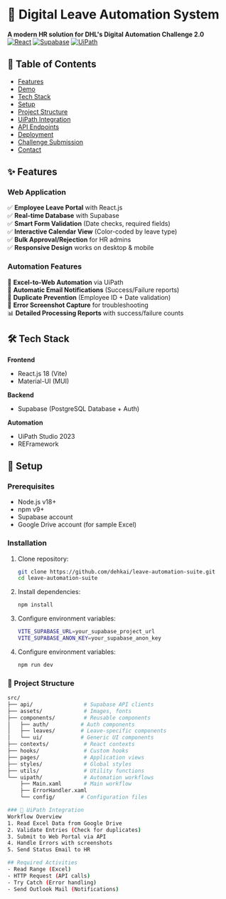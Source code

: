 # 🌟 Digital Leave Automation System

**A modern HR solution for DHL's Digital Automation Challenge 2.0**  
[![React](https://img.shields.io/badge/React-18.2-%2361DAFB)](https://reactjs.org/)
[![Supabase](https://img.shields.io/badge/Supabase-2.38-%233ECF8E)](https://supabase.com/)
[![UiPath](https://img.shields.io/badge/UiPath-2023-%23FF5C0D)](https://www.uipath.com/)



## 📌 Table of Contents
- [Features](#-features)
- [Demo](#-demo)
- [Tech Stack](#-tech-stack)
- [Setup](#-setup)
- [Project Structure](#-project-structure)
- [UiPath Integration](#-uipath-integration)
- [API Endpoints](#-api-endpoints)
- [Deployment](#-deployment)
- [Challenge Submission](#-challenge-submission)
- [Contact](#-contact)

## ✨ Features

### Web Application
✅ **Employee Leave Portal** with React.js  
✅ **Real-time Database** with Supabase  
✅ **Smart Form Validation** (Date checks, required fields)  
✅ **Interactive Calendar View** (Color-coded by leave type)  
✅ **Bulk Approval/Rejection** for HR admins  
✅ **Responsive Design** works on desktop & mobile  

### Automation Features
🤖 **Excel-to-Web Automation** via UiPath  
📧 **Automatic Email Notifications** (Success/Failure reports)  
🔄 **Duplicate Prevention** (Employee ID + Date validation)  
📸 **Error Screenshot Capture** for troubleshooting  
📊 **Detailed Processing Reports** with success/failure counts  

## 🛠 Tech Stack

**Frontend**  
- React.js 18 (Vite)
- Material-UI (MUI)

**Backend**  
- Supabase (PostgreSQL Database + Auth)

**Automation**  
- UiPath Studio 2023
- REFramework 

## 🚀 Setup

### Prerequisites
- Node.js v18+
- npm v9+
- Supabase account
- Google Drive account (for sample Excel)

### Installation
1. Clone repository:
   ```bash
   git clone https://github.com/dehkai/leave-automation-suite.git
   cd leave-automation-suite

2. Install dependencies:
   ```bash
   npm install

3. Configure environment variables:
   ```bash
   VITE_SUPABASE_URL=your_supabase_project_url
   VITE_SUPABASE_ANON_KEY=your_supabase_anon_key

4. Configure environment variables:
   ```bash
   npm run dev

### 📂 Project Structure
```bash
src/
├── api/                # Supabase API clients
├── assets/             # Images, fonts
├── components/         # Reusable components
│   ├── auth/          # Auth components
│   ├── leaves/        # Leave-specific components
│   └── ui/            # Generic UI components
├── contexts/           # React contexts
├── hooks/              # Custom hooks
├── pages/              # Application views
├── styles/             # Global styles
├── utils/              # Utility functions
└── uipath/             # Automation workflows
    ├── Main.xaml       # Main workflow
    ├── ErrorHandler.xaml
    └── config/        # Configuration files

### 🤖 UiPath Integration
Workflow Overview
1. Read Excel Data from Google Drive
2. Validate Entries (Check for duplicates)
3. Submit to Web Portal via API
4. Handle Errors with screenshots
5. Send Status Email to HR

## Required Activities
- Read Range (Excel)
- HTTP Request (API calls)
- Try Catch (Error handling)
- Send Outlook Mail (Notifications)
